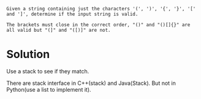 	Given a string containing just the characters '(', ')', '{', '}', '[' and ']', determine if the input string is valid.

	The brackets must close in the correct order, "()" and "()[]{}" are all valid but "(]" and "([)]" are not.

# Solution 

Use a stack to see if they match.

There are stack interface in C++(stack) and Java(Stack). But not in Python(use a list to implement it).